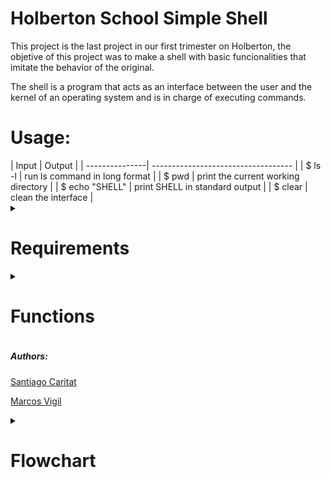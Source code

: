 <h1> Holberton School Simple Shell </h1>

This project is the last project in our first trimester on Holberton, the objetive of this project was to make a shell with basic funcionalities that imitate the behavior of the original.

The shell is a program that acts as an interface between the user and the kernel of an operating system and is in charge of executing commands.

 <div>
 <summary> <h1> Usage: </h1> </summary>
 |      Input     |                Output               |
 | ---------------| ----------------------------------- |
 | $ ls -l        | run ls command in long format       |
 | $ pwd          | print the current working directory |
 | $ echo "SHELL" | print SHELL in standard output      |
 | $ clear        | clean the interface                 |
 </div>

 <div>
 <details>
 <summary> <h1> Requirements </h1> </summary>

 <h4> Learning Objectives </h4>
 <li> How does a shell work </li>
 <li> What is a pid and a ppid </li>
 <li> How to manipulate the environment of the current process </li>
 <li> What is the difference between a function and a system call </li>
 <li> How to create processes </li>
 <li> What are the three prototypes of main </li>
 <li> How does the shell use the PATH to find the programs </li>
 <li> How to execute another program with the execve system call</li>
 <li> How to suspend the execution of a process until one of its children terminates</li>
 <li> What is EOF / “end-of-file”?</li>
 
 <h4>General</h4>
 <li> Allowed editors: vi, vim, emacs  </li>
 <li> All your files will be compiled on Ubuntu 20.04 LTS using gcc, using the options -Wall -Werror -Wextra -pedantic -std=gnu89 </li>
 <li> All your files should end with a new line </li>
 <li> A README.md file, at the root of the folder of the project is mandatory </li>
 <li> Your code should use the Betty style. It will be checked using betty-style.pl and betty-doc.pl </li>
 <li> Your shell should not have any memory leaks </li>
 <li> No more than 5 functions per file </li>
 <li> All your header files should be include guarded </li>
 <li> Note that we will not provide the _putchar function for this project </li>

 </details>
 </div>


 <div>
 <details>
 <summary><h1> Functions </h1> </summary>
  1. <h4><p><a href="https://github.com/SantiagoC16/holbertonschool-simple_shell/blob/master/atokenizer.c">atokenizer.c</a></p></h4>
 <li> This function is responsable for tokenize the string that the user type to later use on the process </li>
  2. <h4><p><a href="https://github.com/SantiagoC16/holbertonschool-simple_shell/blob/master/env_which.c">env_which.c</a></p></h4>
 <li> This function is responsable for extracting the path from the environ variable and for search if the input of the user is an executable file </li>
  3. <h4><p><a href="https://github.com/SantiagoC16/holbertonschool-simple_shell/blob/master/exec_ve_.c">exec_ve_.c</a></p></h4>
 <li> This function is the one responsible of the executing the command and replacing the process id or return and error message if the input of the user is not a command</li>
  4. <h4><p><a href="https://github.com/SantiagoC16/holbertonschool-simple_shell/blob/master/the_main.c">the_main.c</a></p></h4>
 <li> This is the main funcion: 1st a prompt will appear, 2nd the input will be tokenize, 3rd if is a commands will be executed/if is not a command an error message will pop up/ if what the user type is exit the shell will close, 4th start all over again</li>
  5. <h4><p><a href="https://github.com/SantiagoC16/holbertonschool-simple_shell/blob/master/shell.h">shell.h</a></p></h4>
 <li> This function contain all our functions, librarys and headers  </li>
 </details>
 </div>

<h5>Authors: </h5>
<p><a href="https://github.com/SantiagoC16">Santiago Caritat</a></p>
<p><a href="https://github.com/Mvigil6343">Marcos Vigil</a></p>

 <div>
 <details>
 <summary><h1> Flowchart </h1> </summary>

 </details>
 </div>